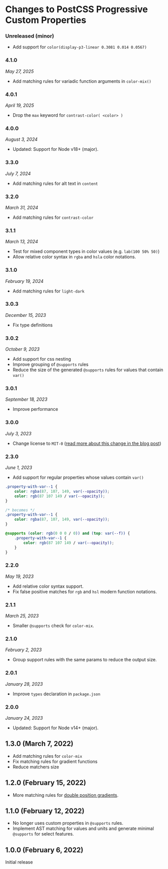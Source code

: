 # Changes to PostCSS Progressive Custom Properties

### Unreleased (minor)

- Add support for `color(display-p3-linear 0.3081 0.014 0.0567)`

### 4.1.0

_May 27, 2025_

- Add matching rules for variadic function arguments in `color-mix()`

### 4.0.1

_April 19, 2025_

- Drop the `max` keyword for `contrast-color( <color> )`

### 4.0.0

_August 3, 2024_

- Updated: Support for Node v18+ (major).

### 3.3.0

_July 7, 2024_

- Add matching rules for alt text in `content`

### 3.2.0

_March 31, 2024_

- Add matching rules for `contrast-color`

### 3.1.1

_March 13, 2024_

- Test for mixed component types in color values (e.g. `lab(100 50% 50)`)
- Allow relative color syntax in `rgba` and `hsla` color notations.

### 3.1.0

_February 19, 2024_

- Add matching rules for `light-dark`

### 3.0.3

_December 15, 2023_

- Fix type definitions

### 3.0.2

_October 9, 2023_

- Add support for css nesting
- Improve grouping of `@supports` rules
- Reduce the size of the generated `@supports` rules for values that contain `var()`

### 3.0.1

_September 18, 2023_

- Improve performance

### 3.0.0

_July 3, 2023_

- Change license to `MIT-0` ([read more about this change in the blog post](https://preset-env.cssdb.org/blog/license-change/))

### 2.3.0

_June 1, 2023_

- Add support for regular properties whose values contain `var()`

```css
.property-with-var--1 {
	color: rgba(87, 107, 149, var(--opacity));
	color: rgb(87 107 149 / var(--opacity));
}

/* becomes */
.property-with-var--1 {
	color: rgba(87, 107, 149, var(--opacity));
}

@supports (color: rgb(0 0 0 / 0)) and (top: var(--f)) {
	.property-with-var--1 {
		color: rgb(87 107 149 / var(--opacity));
	}
}
```

### 2.2.0

_May 19, 2023_

- Add relative color syntax support.
- Fix false positive matches for `rgb` and `hsl` modern function notations.

### 2.1.1

_March 25, 2023_

- Smaller `@supports` check for `color-mix`.

### 2.1.0

_February 2, 2023_

- Group support rules with the same params to reduce the output size.

### 2.0.1

_January 28, 2023_

- Improve `types` declaration in `package.json`

### 2.0.0

_January 24, 2023_

- Updated: Support for Node v14+ (major).

## 1.3.0 (March 7, 2022)

- Add matching rules for `color-mix`
- Fix matching rules for gradient functions
- Reduce matchers size

## 1.2.0 (February 15, 2022)

- More matching rules for [double position gradients](https://github.com/csstools/postcss-plugins/tree/main/plugins/postcss-double-position-gradients#readme).

## 1.1.0 (February 12, 2022)

- No longer uses custom properties in `@supports` rules.
- Implement AST matching for values and units and generate minimal `@supports` for select features.

## 1.0.0 (February 6, 2022)

Initial release
